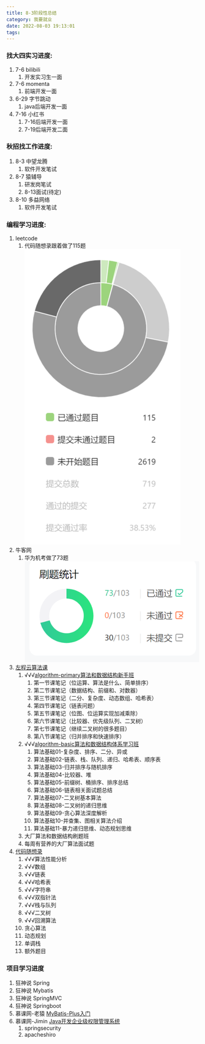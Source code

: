 ```yaml
---
title: 8-3阶段性总结
category: 我要就业
date: 2022-08-03 19:13:01
tags:
---
```

### 找大四实习进度:  
1. 7-6 bilibili
    1. 开发实习生一面
2. 7-6 momenta
    1. 前端开发一面
3. 6-29 字节跳动
    1. java后端开发一面
4. 7-16 小红书
    1. 7-16后端开发一面
    2. 7-19后端开发二面


### 秋招找工作进度:  
1. 8-3 中望龙腾
    1. 软件开发笔试
2. 8-7 猿辅导
    1. 研发岗笔试
    2. 8-13面试(待定)
3. 8-10 多益网络
    1. 软件开发笔试



### 编程学习进度:
1. leetcode
    1. 代码随想录跟着做了115题![1660103026859](image/8-3summary/1660103026859.png)
2. 牛客网
    1. 华为机考做了73题![1660103066314](image/8-3summary/1660103066314.png)
3. [左程云算法课](https://github.com/algorithmzuo)
    1. √√√[algorithm-primary算法和数据结构新手班](https://blog.csdn.net/dipingxianhorizon/category_11619967.html)
        1. 第一节课笔记（位运算、算法是什么、简单排序）
        2. 第二节课笔记（数据结构、前缀和、对数器）
        3. 第三节课笔记（二分、复杂度、动态数组、哈希表）
        4. 第四节课笔记（链表问题）
        5. 第五节课笔记（位图、位运算实现加减乘除）
        6. 第六节课笔记（比较器、优先级队列、二叉树）
        7. 第七节课笔记（继续二叉树的很多题目）
        8. 第八节课笔记（归并排序和快速排序）
    2.  √√√[algorithm-basic算法和数据结构体系学习班](https://blog.csdn.net/weixin_42503072/category_10777231.html)
        1. 算法基础01-复杂度、排序、二分、异或
        2. 算法基础02-链表、栈、队列、递归、哈希表、顺序表
        3. 算法基础03-归并排序与随机排序
        4. 算法基础04-比较器、堆
        5. 算法基础05-前缀树、桶排序、排序总结
        6. 算法基础06-链表相关面试题总结
        7. 算法基础07-二叉树基本算法
        8. 算法基础08-二叉树的递归思维
        9. 算法基础09-贪心算法深度解析
        10. 算法基础10-并查集、图相关算法介绍
        11. 算法基础11-暴力递归思维、动态规划思维
    3. 大厂算法和数据结构刷题班
    4. 每周有营养的大厂算法面试题
4. [代码随想录](https://www.programmercarl.com/)
    1. √√√算法性能分析
    2. √√√数组 
    3. √√√链表 
    4. √√√哈希表 
    5. √√√字符串 
    6. √√√双指针法 
    7. √√√栈与队列 
    8. √√√二叉树 
    9. √√√回溯算法 
    10. 贪心算法 
    11. 动态规划 
    12. 单调栈 
    13. 额外题目 


### 项目学习进度
1. 狂神说 Spring
2. 狂神说 Mybatis
3. 狂神说 SpringMVC
4. 狂神说 Springboot
5. 慕课网-老猿 [MyBatis-Plus入门](https://www.imooc.com/learn/1130) 
6. 慕课网-Jimin [Java开发企业级权限管理系统](https://coding.imooc.com/class/149.html) 
    1. springsecurity
    2. apacheshiro
